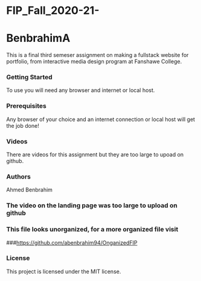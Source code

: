 # FIP_Fall_2020-21-

# BenbrahimA
  This is a final third semeser  assignment on making a fullstack website for portfolio, from interactive media design program at Fanshawe College.
  
### Getting Started
To use you will need any browser and internet or local host.

### Prerequisites
Any browser of your choice and an internet connection or local host will get the job done!

### Videos
There are videos for this assignment but they are too large to upoad on github.

### Authors
Ahmed Benbrahim



### The video on the landing page was too large to upload on github

### This file looks unorganized, for a more organized file visit 
###https://github.com/abenbrahim94/OnganizedFIP

### License
This project is licensed under the MIT license.
